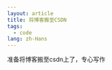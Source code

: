 ```yaml
---
layout: article
title: 将博客搬至CSDN
tags:
  - code
lang: zh-Hans
---
```



<!--more-->
准备将博客搬至csdn上了，专心写作